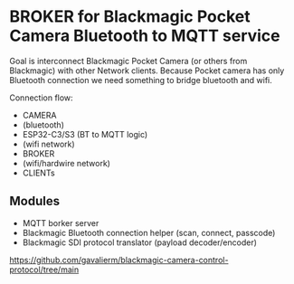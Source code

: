 # BROKER for Blackmagic Pocket Camera Bluetooth to MQTT service 
Goal is interconnect Blackmagic Pocket Camera (or others from Blackmagic) with other Network clients.
Because Pocket camera has only Bluetooth connection we need something to bridge bluetooth and wifi.

Connection flow:
- CAMERA
- (bluetooth)
- ESP32-C3/S3 (BT to MQTT logic)
- (wifi network)
- BROKER
- (wifi/hardwire network)
- CLIENTs

## Modules
- MQTT borker server
- Blackmagic Bluetooth connection helper (scan, connect, passcode)
- Blackmagic SDI protocol translator (payload decoder/encoder)

https://github.com/gavalierm/blackmagic-camera-control-protocol/tree/main
